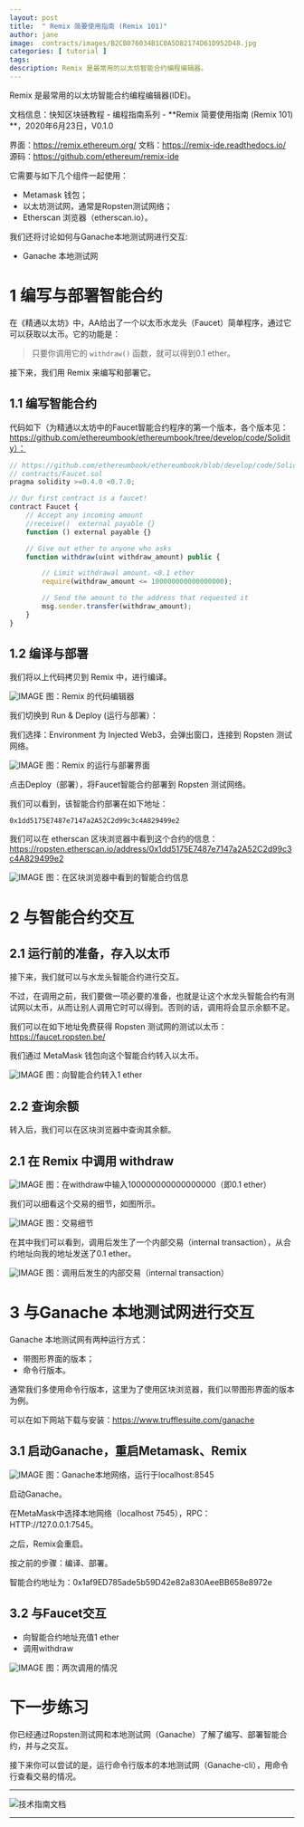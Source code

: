 ```yaml
---
layout: post
title:  " Remix 简要使用指南 (Remix 101)"
author: jane
image:  contracts/images/B2CB076034B1C0A5D82174D61D952D48.jpg
categories: [ tutorial ]
tags: 
description: Remix 是最常用的以太坊智能合约编程编辑器。
---
```


Remix 是最常用的以太坊智能合约编程编辑器(IDE)。

文档信息：快知区块链教程 - 编程指南系列 - **Remix 简要使用指南 (Remix 101) **，2020年6月23日，V0.1.0

界面：https://remix.ethereum.org/
文档：https://remix-ide.readthedocs.io/
源码：https://github.com/ethereum/remix-ide

它需要与如下几个组件一起使用：

- Metamask 钱包；
- 以太坊测试网，通常是Ropsten测试网络；
- Etherscan 浏览器（etherscan.io）。

我们还将讨论如何与Ganache本地测试网进行交互:

- Ganache 本地测试网

# 1 编写与部署智能合约

在《精通以太坊》中，AA给出了一个以太币水龙头（Faucet）简单程序，通过它可以获取以太币。它的功能是：

> 只要你调用它的 `withdraw()` 函数，就可以得到0.1 ether。

接下来，我们用 Remix 来编写和部署它。

## 1.1 编写智能合约

代码如下（为精通以太坊中的Faucet智能合约程序的第一个版本，各个版本见：https://github.com/ethereumbook/ethereumbook/tree/develop/code/Solidity）：

```js
// https://github.com/ethereumbook/ethereumbook/blob/develop/code/Solidity/Faucet.sol
// contracts/Faucet.sol
pragma solidity >=0.4.0 <0.7.0;

// Our first contract is a faucet!
contract Faucet {
    // Accept any incoming amount
    //receive()  external payable {}
    function () external payable {}

    // Give out ether to anyone who asks
    function withdraw(uint withdraw_amount) public {

        // Limit withdrawal amount，<0.1 ether
        require(withdraw_amount <= 100000000000000000);

        // Send the amount to the address that requested it
        msg.sender.transfer(withdraw_amount);
    }
}
```

## 1.2 编译与部署

我们将以上代码拷贝到 Remix 中，进行编译。

![IMAGE](/contracts/images/DDFBBE4F748A9DA029F0ACEC62B8C175.jpg )
图：Remix 的代码编辑器

我们切换到 Run & Deploy (运行与部署）：

我们选择：Environment 为 Injected Web3，会弹出窗口，连接到 Ropsten 测试网络。

![IMAGE](/contracts/images/B2CB076034B1C0A5D82174D61D952D48.jpg )
图：Remix 的运行与部署界面

点击Deploy（部署），将Faucet智能合约部署到 Ropsten 测试网络。

我们可以看到，该智能合约部署在如下地址：

`0x1dd5175E7487e7147a2A52C2d99c3c4A829499e2`

我们可以在 etherscan 区块浏览器中看到这个合约的信息：https://ropsten.etherscan.io/address/0x1dd5175E7487e7147a2A52C2d99c3c4A829499e2

![IMAGE](/contracts/images/A10DD5E0B1A786A58F12B35B5C67D8F3.jpg )
图：在区块浏览器中看到的智能合约信息

# 2 与智能合约交互

## 2.1 运行前的准备，存入以太币

接下来，我们就可以与水龙头智能合约进行交互。

不过，在调用之前，我们要做一项必要的准备，也就是让这个水龙头智能合约有测试网以太币，从而让别人调用它时可以得到。否则的话，调用将会显示余额不足。

我们可以在如下地址免费获得 Ropsten 测试网的测试以太币：https://faucet.ropsten.be/ 

我们通过 MetaMask 钱包向这个智能合约转入以太币。

![IMAGE](/contracts/images/35CA986F423408A441ACD371E1821FC4.jpg )
图：向智能合约转入1 ether

## 2.2 查询余额

转入后，我们可以在区块浏览器中查询其余额。

## 2.1 在 Remix 中调用 withdraw

![IMAGE](/contracts/images/5D872A80F77D2A171696CAB87C97BAAB.jpg )
图：在withdraw中输入100000000000000000（即0.1 ether）

我们可以细看这个交易的细节，如图所示。

![IMAGE](/contracts/images/B49DC3B5B8EA05AC69EE768A5793F304.jpg )
图：交易细节

在其中我们可以看到，调用后发生了一个内部交易（internal transaction），从合约地址向我的地址发送了0.1 ether。

![IMAGE](/contracts/images/C95D6493C8A3E35803A1934D85BCBFB5.jpg )
图：调用后发生的内部交易（internal transaction）

# 3 与Ganache 本地测试网进行交互

Ganache 本地测试网有两种运行方式：

- 带图形界面的版本；
- 命令行版本。

通常我们多使用命令行版本，这里为了使用区块浏览器，我们以带图形界面的版本为例。

可以在如下网站下载与安装：https://www.trufflesuite.com/ganache

## 3.1 启动Ganache，重启Metamask、Remix

![IMAGE](/contracts/images/D48156388E700DE69718681E7474A174.jpg )
图：Ganache本地网络，运行于localhost:8545

启动Ganache。

在MetaMask中选择本地网络（localhost 7545），RPC：HTTP://127.0.0.1:7545。

之后，Remix会重启。

按之前的步骤：编译、部署。

智能合约地址为：0x1af9ED785ade5b59D42e82a830AeeBB658e8972e

## 3.2 与Faucet交互

- 向智能合约地址充值1 ether
- 调用withdraw

![IMAGE](/contracts/images/AF3B931157388B32E7A2B7E0C2F4EDAD.jpg )
图：两次调用的情况

# 下一步练习

你已经通过Ropsten测试网和本地测试网（Ganache）了解了编写、部署智能合约，并与之交互。

接下来你可以尝试的是，运行命令行版本的本地测试网（Ganache-cli），用命令行查看交易的情况。


---
![技术指南文档](/contracts/images/techdoc.png)

---
